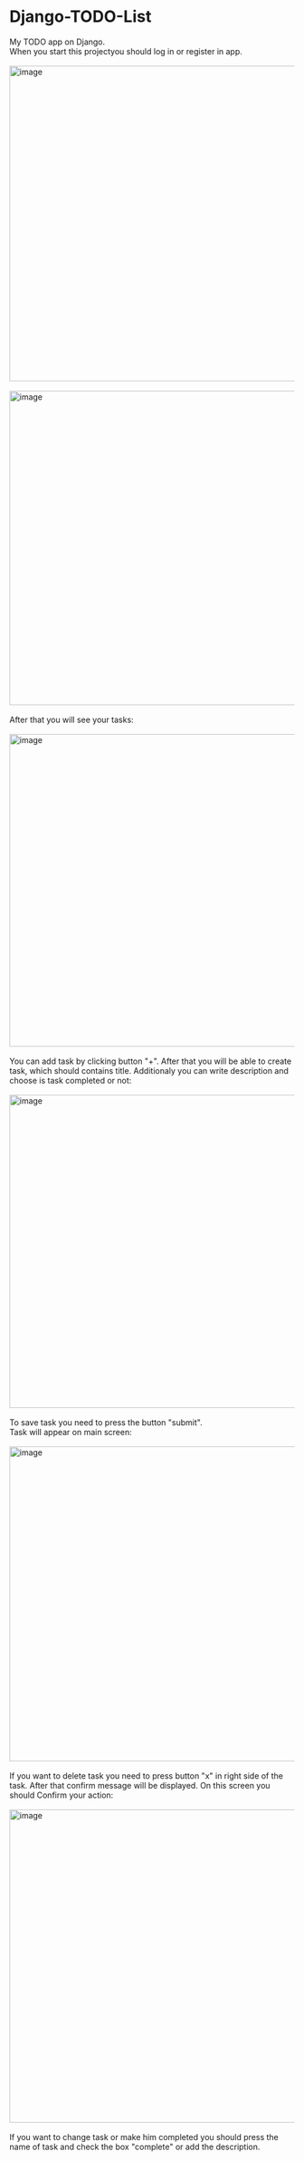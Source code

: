 # Django-TODO-List
My TODO app on Django.\
When you start this projectyou should log in or register in app.\
\
<img width="557" alt="image" src="https://user-images.githubusercontent.com/67323825/182841069-d6abfe05-d13d-41ac-b7d9-2093455560ca.png">\
\
<img width="555" alt="image" src="https://user-images.githubusercontent.com/67323825/182841145-f2934ffa-3a74-4ac5-a9f2-9d9e69f43576.png">\
\
After that you will see your tasks:\
\
<img width="552" alt="image" src="https://user-images.githubusercontent.com/67323825/182841316-9c271acb-fdaf-409d-899f-a7113e963326.png">\
\
You can add task by clicking button "+". After that you will be able to create task, which should contains title. Additionaly you can write description and choose is task completed or not:\
\
<img width="553" alt="image" src="https://user-images.githubusercontent.com/67323825/182841571-196591f0-166a-4cdf-9cfc-d33b62417e25.png">\
\
To save task you need to press the button "submit".\
Task will appear on main screen:\
\
<img width="556" alt="image" src="https://user-images.githubusercontent.com/67323825/182842309-60c1a0b1-f4b4-4aed-84bc-22563f579dbe.png">\
\
If you want to delete task you need to press button "x" in right side of the task. After that confirm message will be displayed. On this screen you should Confirm your action:\
\
<img width="553" alt="image" src="https://user-images.githubusercontent.com/67323825/182842662-7c10698d-21c0-48e7-b18d-aca3b5bd86c9.png">\
\
If you want to change task or make him completed you should press the name of task and сheck the box "complete" or add the description.



